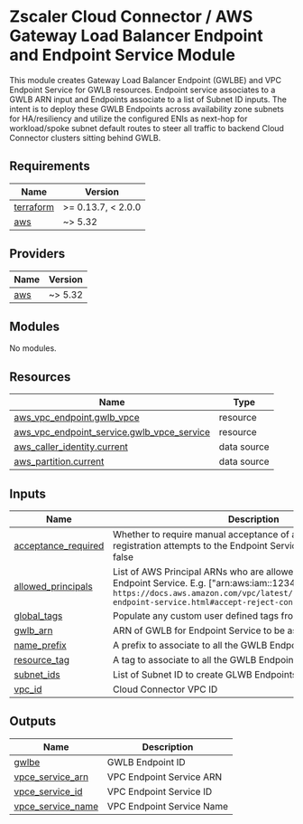 # Zscaler Cloud Connector / AWS Gateway Load Balancer Endpoint and Endpoint Service Module

This module creates Gateway Load Balancer Endpoint (GWLBE) and VPC Endpoint Service for GWLB resources. Endpoint service associates to a GWLB ARN input and Endpoints associate to a list of Subnet ID inputs. The intent is to deploy these GWLB Endpoints across availability zone subnets for HA/resiliency and utilize the configured ENIs as next-hop for workload/spoke subnet default routes to steer all traffic to backend Cloud Connector clusters sitting behind GWLB.

<!-- BEGINNING OF PRE-COMMIT-TERRAFORM DOCS HOOK -->
## Requirements

| Name | Version |
|------|---------|
| <a name="requirement_terraform"></a> [terraform](#requirement\_terraform) | >= 0.13.7, < 2.0.0 |
| <a name="requirement_aws"></a> [aws](#requirement\_aws) | ~> 5.32 |

## Providers

| Name | Version |
|------|---------|
| <a name="provider_aws"></a> [aws](#provider\_aws) | ~> 5.32 |

## Modules

No modules.

## Resources

| Name | Type |
|------|------|
| [aws_vpc_endpoint.gwlb_vpce](https://registry.terraform.io/providers/hashicorp/aws/latest/docs/resources/vpc_endpoint) | resource |
| [aws_vpc_endpoint_service.gwlb_vpce_service](https://registry.terraform.io/providers/hashicorp/aws/latest/docs/resources/vpc_endpoint_service) | resource |
| [aws_caller_identity.current](https://registry.terraform.io/providers/hashicorp/aws/latest/docs/data-sources/caller_identity) | data source |
| [aws_partition.current](https://registry.terraform.io/providers/hashicorp/aws/latest/docs/data-sources/partition) | data source |

## Inputs

| Name | Description | Type | Default | Required |
|------|-------------|------|---------|:--------:|
| <a name="input_acceptance_required"></a> [acceptance\_required](#input\_acceptance\_required) | Whether to require manual acceptance of any VPC Endpoint registration attempts to the Endpoint Service or not. Default is false | `bool` | `false` | no |
| <a name="input_allowed_principals"></a> [allowed\_principals](#input\_allowed\_principals) | List of AWS Principal ARNs who are allowed access to the GWLB Endpoint Service. E.g. ["arn:aws:iam::1234567890:root"]`. See https://docs.aws.amazon.com/vpc/latest/privatelink/configure-endpoint-service.html#accept-reject-connection-requests` | `list(string)` | `[]` | no |
| <a name="input_global_tags"></a> [global\_tags](#input\_global\_tags) | Populate any custom user defined tags from a map | `map(string)` | `{}` | no |
| <a name="input_gwlb_arn"></a> [gwlb\_arn](#input\_gwlb\_arn) | ARN of GWLB for Endpoint Service to be assigned | `string` | n/a | yes |
| <a name="input_name_prefix"></a> [name\_prefix](#input\_name\_prefix) | A prefix to associate to all the GWLB Endpoint module resources | `string` | `null` | no |
| <a name="input_resource_tag"></a> [resource\_tag](#input\_resource\_tag) | A tag to associate to all the GWLB Endpoint module resources | `string` | `null` | no |
| <a name="input_subnet_ids"></a> [subnet\_ids](#input\_subnet\_ids) | List of Subnet ID to create GLWB Endpoints in | `list(string)` | n/a | yes |
| <a name="input_vpc_id"></a> [vpc\_id](#input\_vpc\_id) | Cloud Connector VPC ID | `string` | n/a | yes |

## Outputs

| Name | Description |
|------|-------------|
| <a name="output_gwlbe"></a> [gwlbe](#output\_gwlbe) | GWLB Endpoint ID |
| <a name="output_vpce_service_arn"></a> [vpce\_service\_arn](#output\_vpce\_service\_arn) | VPC Endpoint Service ARN |
| <a name="output_vpce_service_id"></a> [vpce\_service\_id](#output\_vpce\_service\_id) | VPC Endpoint Service ID |
| <a name="output_vpce_service_name"></a> [vpce\_service\_name](#output\_vpce\_service\_name) | VPC Endpoint Service Name |
<!-- END OF PRE-COMMIT-TERRAFORM DOCS HOOK -->

